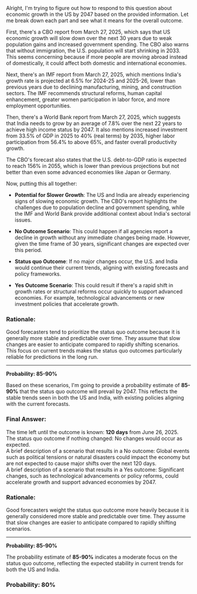 <think>
Alright, I'm trying to figure out how to respond to this question about economic growth in the US by 2047 based on the provided information. Let me break down each part and see what it means for the overall outcome.

First, there's a CBO report from March 27, 2025, which says that US economic growth will slow down over the next 30 years due to weak population gains and increased government spending. The CBO also warns that without immigration, the U.S. population will start shrinking in 2033. This seems concerning because if more people are moving abroad instead of domestically, it could affect both domestic and international economies.

Next, there's an IMF report from March 27, 2025, which mentions India's growth rate is projected at 6.5% for 2024-25 and 2025-26, lower than previous years due to declining manufacturing, mining, and construction sectors. The IMF recommends structural reforms, human capital enhancement, greater women participation in labor force, and more employment opportunities.

Then, there's a World Bank report from March 27, 2025, which suggests that India needs to grow by an average of 7.8% over the next 22 years to achieve high income status by 2047. It also mentions increased investment from 33.5% of GDP in 2025 to 40% (real terms) by 2035, higher labor participation from 56.4% to above 65%, and faster overall productivity growth.

The CBO's forecast also states that the U.S. debt-to-GDP ratio is expected to reach 156% in 2055, which is lower than previous projections but not better than even some advanced economies like Japan or Germany.

Now, putting this all together:

- **Potential for Slower Growth**: The US and India are already experiencing signs of slowing economic growth. The CBO's report highlights the challenges due to population decline and government spending, while the IMF and World Bank provide additional context about India's sectoral issues.
  
- **No Outcome Scenario**: This could happen if all agencies report a decline in growth without any immediate changes being made. However, given the time frame of 30 years, significant changes are expected over this period.

- **Status quo Outcome**: If no major changes occur, the U.S. and India would continue their current trends, aligning with existing forecasts and policy frameworks.

- **Yes Outcome Scenario**: This could result if there's a rapid shift in growth rates or structural reforms occur quickly to support advanced economies. For example, technological advancements or new investment policies that accelerate growth.

### Rationale:
Good forecasters tend to prioritize the status quo outcome because it is generally more stable and predictable over time. They assume that slow changes are easier to anticipate compared to rapidly shifting scenarios. This focus on current trends makes the status quo outcomes particularly reliable for predictions in the long run.

---

**Probability: 85-90%**

Based on these scenarios, I'm going to provide a probability estimate of **85-90%** that the status quo outcome will prevail by 2047. This reflects the stable trends seen in both the US and India, with existing policies aligning with the current forecasts.
</think>

### Final Answer:

The time left until the outcome is known: **120 days** from June 26, 2025.  
The status quo outcome if nothing changed: No changes would occur as expected.  
A brief description of a scenario that results in a No outcome: Global events such as political tensions or natural disasters could impact the economy but are not expected to cause major shifts over the next 120 days.  
A brief description of a scenario that results in a Yes outcome: Significant changes, such as technological advancements or policy reforms, could accelerate growth and support advanced economies by 2047.  

### Rationale:
Good forecasters weight the status quo outcome more heavily because it is generally considered more stable and predictable over time. They assume that slow changes are easier to anticipate compared to rapidly shifting scenarios.

---

**Probability: 85-90%**

The probability estimate of **85-90%** indicates a moderate focus on the status quo outcome, reflecting the expected stability in current trends for both the US and India.

### Probability: 80%